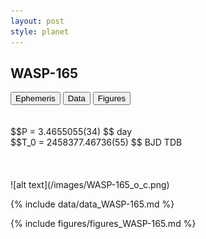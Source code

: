 ```yaml
---
layout: post
style: planet
---
```

<script src="../js/planets.js"></script>

## WASP-165

<!-- Tab links -->
<div class="tab">
<button class="tablinks" onclick="openCity(event, 'Ephemeris')">Ephemeris</button>
<button class="tablinks" onclick="openCity(event, 'Data')">Data</button>
<button class="tablinks" onclick="openCity(event, 'Figures')">Figures</button>
</div>

<!-- Tab content -->
<div id="Ephemeris" class="tabcontent" markdown="1">
<br/><br/>
$$P = 3.4655055(34) $$ day <br/>
$$T_0 = 2458377.46736(55) $$ BJD TDB
<br/><br/>
<br/><br/>
![alt text](/images/WASP-165_o_c.png)
</div>


<div id="Data" class="tabcontent" markdown="1">

{% include data/data_WASP-165.md %}

</div>

<div id="Figures" class="tabcontent" markdown="1">
{% include figures/figures_WASP-165.md %}
</div>


<script src="../js/tabs.js"></script>


